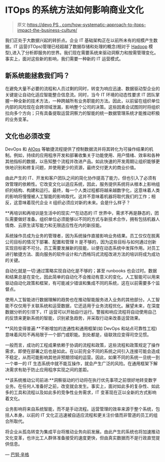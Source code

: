 # ITOps 的系统方法如何影响商业文化

> 原文:[https://devo PS . com/how-systematic-approach-to-itops-impact-the-business-culture/](https://devops.com/how-systemic-approaches-to-itops-impact-the-business-culture/)

我们正处于大数据兴起的转折点。企业 IT 基础架构正在以前所未有的规模产生数据。IT 运营(ITOps)管理已经超越了数据存储和处理的概念(相对于 [Hadoop](https://hadoop.apache.org/) 模型),进入了分析即服务的世界。我们现在需要系统来驱动洞察力和按需管理变化。事实上，面对这些新的影响，我们需要一种新的 IT 运营模式。

## 新系统能拯救我们吗？

在避免大量不必要的流程和人员过剩的同时，转变为响应迅速、数据驱动型企业的关键是让自动化适应智能整合信息流。同时，当今 IT 环境的动态性要求 IT 团队掌握一种全新的技术方法，一种跨越所有业务职能的方法。因此，以前留在组织单位内部的风险现在会跨领域泄漏，影响整个公司的决策。这些因素会试图同时将组织拉向多个方向；只有具备提取运营洞察力的智能的统一数据管理系统才能推动积极的业务变革。

## 文化也必须改变

DevOps 和 [AIOps](https://devops.com/aiops-supporting-reliability-at-devops-speeds/) 等敏捷流程提供了控制数据流并将其转化为可操作结果的机制。例如，持续的应用程序开发和部署收集关于功能使用、用户情绪、效率和各种其他指标的数据，以告知整个流程并改进产品。如此快速的开发周期让组织能够更快地识别和修复问题，并使用更少的资源，最终交付更大的商业价值。

由此产生的 IT、开发和客户团队之间的简化协作提高了能力，但也引入了必须有效管理的依赖性。它改变文化以适应系统，因此，服务提供系统将从根本上影响组织的结构、构建和运行。最终，每一个人类过程都将越来越数字化，这意味着人类的影响将慢慢被人工智能的影响取代。这并不意味着机器将取代我们的工作；相反，这意味着现代企业 it 组织必须应对新的未来。会是什么样子？

**再培训和再培训是生活中的现实:**在动态的 IT 世界中，需求不再是静态的，团队需要做好准备。组织单位必须能够以不同的方式与新技术合作，拥有包括机器人情商、云原生读写能力和无限适应性在内的新技能。

系统操作员成为业务的管理者，因为系统操作直接影响业务结果。员工仅仅在脱离公司目标的情况下部署、配置和管理 It 是不够的，因为这些目标与如何通过创新实现目标密不可分。员工需要发展新的技能，以便在动态系统中发挥作用。对员工进行敏捷方法、面向服务的软件设计和六西格玛式流程改进方法的培训将成为成功的关键。

自动化就是一切:通过策略实现自动化是不够的；甚至 runbooks 也会过时。数据和结果总是在变化，因此简单的自动化不会推动有意义的变化。人工智能可以用来驱动自动化政策和框架，有可能减少错误和集成不同的系统，这在以前需要多个监督点。

使用人工智能进行数据理解的趋势也在推动智能服务进入业务的其他部分。人工智能不仅仅用于关联系统和运营数据，它还适用于业务流程优化。展望未来，在深度数据分析的引领下，IT 运营可以开始自行运行。警报和响应流程将自动使用自己的反馈来更新系统的智能，识别紧急趋势，并采取行动来改善运营效果。

**风险变得普遍:**不断增加的连通性和通用框架(如 DevOps 和站点可靠性工程)意味着风险不再局限于一个部门或职能。到处都是，级联效应变得司空见惯。

一般而言，成功的工程成果依赖于协调的流程和政策，这些流程和政策规定了操作需求，即使在部署之后也是如此。在以前完全不同的系统之间引入连接可能会造成不稳定，从而可能影响其他非预期领域的运营。因此，如果不同的系统一旦统一到一个单一的 IT 生态系统中就不能互操作，就会产生广泛的风险。在通用框架下解决需求有助于防止应用程序实现之间的差距。

**该系统推动公司前进:**洞察驱动的行动将在执行优先事项之前很好地转变数字业务。在任何人准备好之前，改变就会发生。事实上，面对如此多的复杂性、如此多的工具和流程以及如此多的竞争性业务需求，IT 变革现在正以全新的方式影响着文化。

业务影响将来自系统智能，而不是手动流程。运营管理的效率来源于整个系统，包括人本身。以前的 IT 文化正迅速被自适应流程和更关注价值而非管道的员工的组合所取代。

将企业从孤岛转变为集成平台将推动业务向前发展。由此产生的系统也将加速推动文化变革，也许比工人群体准备接受的速度更快，但由真实数据而不是行政直觉提供信息。

— [巴努·辛格](https://devops.com/author/bhanu-singh/)